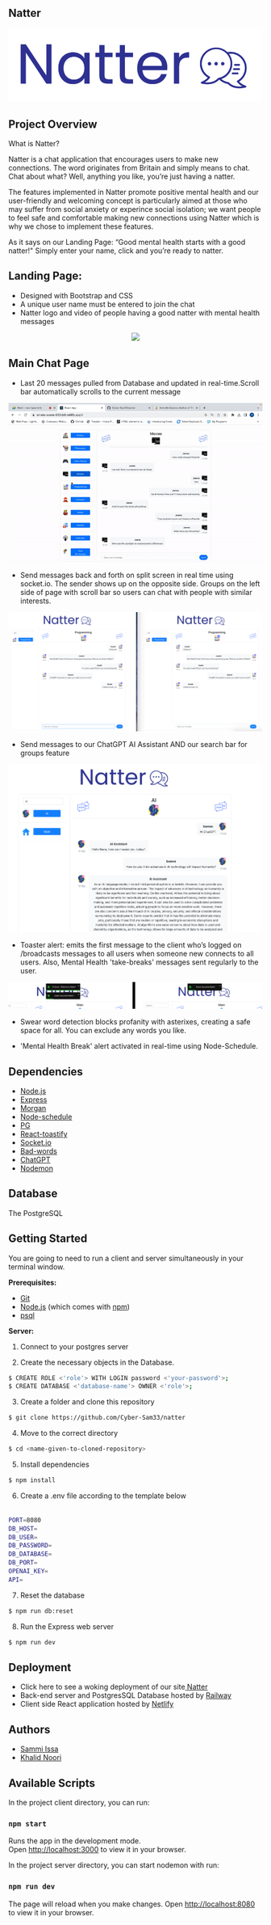 ## Natter

<p align="center">
  <img src="https://github.com/Cyber-Sam33/natter/blob/main/docs/natter_logo.png">
</p>

## Project Overview

What is Natter?

Natter is a chat application that encourages users to make new connections. The word originates from Britain and simply means to chat. Chat about what? Well, anything you like, you’re just having a natter.

The features implemented in Natter promote positive mental health and our user-friendly and welcoming concept is particularly aimed at those who may suffer from social anxiety or experince social isolation; we want people to feel safe and comfortable making new connections using Natter which is why we chose to implement these features.

As it says on our Landing Page: “Good mental health starts with a good natter!" Simply enter your name, click and you’re ready to natter.

## Landing Page:

- Designed with Bootstrap and CSS
- A unique user name must be entered to join the chat
- Natter logo and video of people having a good natter with mental health messages

<p align="center">
  <img src="https://github.com/Cyber-Sam33/natter/blob/main/docs/natter-landing-page.gif">
</p>

## Main Chat Page

- Last 20 messages pulled from Database and updated in real-time.Scroll bar automatically scrolls to the current message
<p align="center">
  <img src="https://github.com/Cyber-Sam33/natter/blob/main/docs/chat-page-scroll-search.gif">
</p>

- Send messages back and forth on split screen in real time using socket.io. The sender shows up on the opposite side. Groups on the left side of page with scroll bar so users can chat with people with similar interests.
<p align="center">
  <img src="https://github.com/Cyber-Sam33/natter/blob/main/docs/chat-page-left-right-fullscreen.png">
</p>

- Send messages to our ChatGPT AI Assistant AND our search bar for groups feature
<p align="center">
  <img src="https://github.com/Cyber-Sam33/natter/blob/main/docs/chat-page-chatgpt-searchbar.png">
</p>

- Toaster alert: emits the first message to the client who’s logged on /broadcasts messages to all users when someone new connects to all users. Also, Mental Health 'take-breaks' messages sent regularly to the user.
<p align="center">
  <img src="https://github.com/Cyber-Sam33/natter/blob/main/docs/chat-page-user-greeting-and-new-user-brodcast.png">
</p>

- Swear word detection blocks profanity with asterixes, creating a safe space for all. You can exclude any words you like.

- 'Mental Health Break' alert activated in real-time using Node-Schedule.

## Dependencies

- [Node.js](https://nodejs.org/en/)
- [Express](https://expressjs.com/)
- [Morgan](https://github.com/expressjs/morgan#readme)
- [Node-schedule](https://github.com/node-schedule/node-schedule#readme)
- [PG](https://node-postgres.com/)
- [React-toastify](https://www.npmjs.com/package/react-toastify)
- [Socket.io](https://socket.io/)
- [Bad-words](https://www.npmjs.com/package/bad-words)
- [ChatGPT](https://platform.openai.com/)
- [Nodemon](https://nodemon.io/)

## Database

The PostgreSQL

## Getting Started

You are going to need to run a client and server simultaneously in your terminal window.

**Prerequisites:**

- [Git](https://git-scm.com)
- [Node.js](https://nodejs.org/en/download/) (which comes with [npm](http://npmjs.com))
- [psql](https://www.postgresql.org/docs/current/app-psql.html)

**Server:**

1. Connect to your postgres server

2. Create the necessary objects in the Database.

```sh
$ CREATE ROLE <'role'> WITH LOGIN password <'your-password'>;
$ CREATE DATABASE <'database-name'> OWNER <'role'>;
```

3. Create a folder and clone this repository

```sh
$ git clone https://github.com/Cyber-Sam33/natter
```

4. Move to the correct directory

```sh
$ cd <name-given-to-cloned-repository>
```

5. Install dependencies

```sh
$ npm install
```

6. Create a .env file according to the template below

```sh

PORT=8080
DB_HOST=
DB_USER=
DB_PASSWORD=
DB_DATABASE=
DB_PORT=
OPENAI_KEY=
API=
```

7. Reset the database

```sh
$ npm run db:reset
```

8. Run the Express web server

```sh
$ npm run dev
```

## Deployment

- Click here to see a woking deployment of our site<a href="https://ornate-scone-630cb8.netlify.app/"> Natter</a>
- Back-end server and PostgresSQL Database hosted by <a href="https://railway.app/"> Railway</a>
- Client side React application hosted by <a href="https://www.netlify.com/">Netlify</a>

## Authors

- <a href="https://github.com/Cyber-Sam33">Sammi Issa</a>
- <a href="https://github.com/knoori-code">Khalid Noori</a>

## Available Scripts

In the project client directory, you can run:

### `npm start`

Runs the app in the development mode.\
Open [http://localhost:3000](http://localhost:3000) to view it in your browser.

In the project server directory, you can start nodemon with run:

### `npm run dev`

The page will reload when you make changes.
Open [http://localhost:8080](http://localhost:8080) to view it in your browser.
